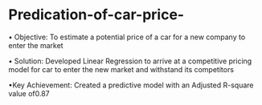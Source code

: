 # Predication-of-car-price-
• Objective: To estimate a potential price of a car for a new company to enter the market

• Solution: Developed Linear Regression to arrive at a competitive pricing model for car to enter the new market and
withstand its competitors

•Key Achievement: Created a predictive model with an Adjusted R-square value of0.87
